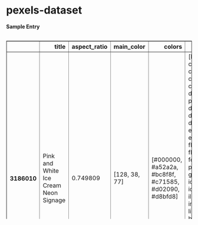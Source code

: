 # pexels-dataset



**Sample Entry**


<div style="overflow-x:auto; max-height:500px">
<table border="1" class="dataframe">
  <thead>
    <tr style="text-align: right;">
      <th></th>
      <th>title</th>
      <th>aspect_ratio</th>
      <th>main_color</th>
      <th>colors</th>
      <th>tags</th>
      <th>adult</th>
      <th>aperture</th>
      <th>camera</th>
      <th>focal_length</th>
      <th>google_place_id</th>
      <th>iso</th>
      <th>latitude</th>
      <th>longitude</th>
      <th>manufacturer</th>
      <th>medical</th>
      <th>orientation</th>
      <th>racy</th>
      <th>shutter_speed</th>
      <th>software</th>
      <th>spoof</th>
      <th>violence</th>
      <th>location</th>
    </tr>
  </thead>
  <tbody>
    <tr>
      <th>3186010</th>
      <td>Pink and White Ice Cream Neon Signage</td>
      <td>0.749809</td>
      <td>[128, 38, 77]</td>
      <td>[#000000, #a52a2a, #bc8f8f, #c71585, #d02090, #d8bfd8]</td>
      <td>[bright, chocolate, close-up, cold, cream, creamy, cup, dairy product, delicious, design, dessert, electricity, epicure, flavors, fluorescent, food, food photography, goody, hand, ice cream, icecream, illuminated, indulgence, light pink background, neon, neon lights, neon sign, pastry, pink background, pink wallpaper, scoop, sweet, sweets, tasty]</td>
      <td>very_unlikely</td>
      <td>1.8</td>
      <td>iPhone X</td>
      <td>4.0</td>
      <td>ChIJkUjxJ7it1y0R4qOVTbWHlR4</td>
      <td>40.0</td>
      <td>-7.746914</td>
      <td>113.226906</td>
      <td>Apple</td>
      <td>very_unlikely</td>
      <td>0.0</td>
      <td>unlikely</td>
      <td></td>
      <td>13.1.3</td>
      <td>very_unlikely</td>
      <td>very_unlikely</td>
      <td>Kecamatan Mayangan, Jawa Timur, Indonesia</td>
    </tr>
  </tbody>
</table>
</div>
